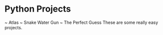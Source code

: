 # Python Projects
~ Atlas
~ Snake Water Gun
~ The Perfect Guess
These are some really easy projects.

